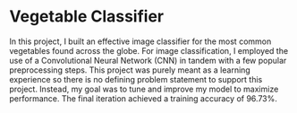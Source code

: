 # Vegetable Classifier
In this project, I built an effective image classifier for the most common vegetables found across the globe. For image
        classification, I employed the use of a Convolutional Neural Network (CNN) in tandem with a few popular preprocessing
        steps. This project was purely meant as a learning experience so there is no defining problem statement to support this
        project. Instead, my goal was to tune and improve my model to maximize performance. The final iteration achieved a
        training accuracy of 96.73%.

